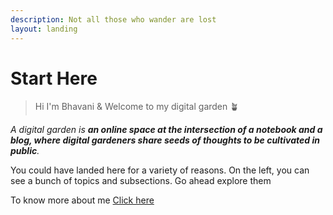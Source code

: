 ```yaml
---
description: Not all those who wander are lost
layout: landing
---
```


# Start Here

> Hi I'm Bhavani & Welcome to my digital garden 🪴

_A digital garden is **an online space at the intersection of a notebook and a blog, where digital gardeners share seeds of thoughts to be cultivated in public**._

You could have landed here for a variety of reasons. On the left, you can see a bunch of topics and subsections. Go ahead explore them

To know more about me [Click here](about-me/about-me.md)



